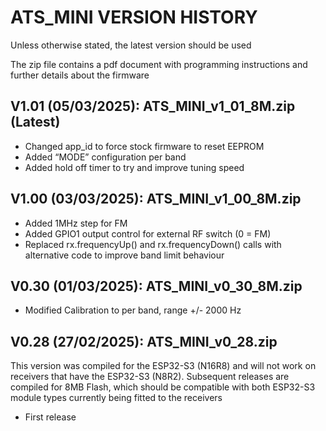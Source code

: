 # ATS_MINI VERSION HISTORY

Unless otherwise stated, the latest version should be used

The zip file contains a pdf document with programming instructions and further details about the firmware

## V1.01 (05/03/2025): ATS_MINI_v1_01_8M.zip (Latest)

- Changed app_id to force stock firmware to reset EEPROM
- Added “MODE” configuration per band
- Added hold off timer to try and improve tuning speed

## V1.00 (03/03/2025): ATS_MINI_v1_00_8M.zip

- Added 1MHz step for FM
- Added GPIO1 output control for external RF switch (0 = FM)
- Replaced rx.frequencyUp() and rx.frequencyDown() calls with alternative code to improve band limit behaviour
 

## V0.30 (01/03/2025): ATS_MINI_v0_30_8M.zip

- Modified Calibration to per band, range +/- 2000 Hz

## V0.28 (27/02/2025): ATS_MINI_v0_28.zip

This version was compiled for the ESP32-S3 (N16R8) and will not work on receivers that have the ESP32-S3 (N8R2). Subsequent releases are compiled for 8MB Flash, which should be compatible with both ESP32-S3 module types currently being fitted to the receivers

- First release
